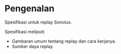 # Pengenalan

Spesifikasi untuk replay Sonolus.

Spesifikasi meliputi:

- Gambaran umum tentang replay dan cara kerjanya.
- Sumber daya replay.
